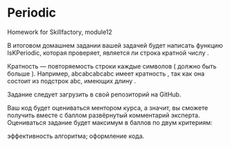 # Periodic
Homework for Skillfactory, module12

В итоговом домашнем задании вашей задачей будет написать функцию IsKPeriodic, которая проверяет, является ли строка кратной числу .

Кратность — повторяемость строки каждые  символов ( должно быть больше ). Например, abcabcabcabc имеет кратность  ,  так как она состоит из подстрок abc, имеющих длину .

Задание следует загрузить в свой репозиторий на GitHub.

Ваш код будет оцениваться ментором курса, а значит, вы сможете получить вместе с баллом развёрнутый комментарий эксперта. Оцениваться задание будет максимум в  баллов по двум критериям: 

эффективность алгоритма;
оформление кода.
